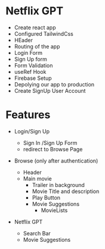# Netflix GPT
- Create react app
- Configured TailwindCss
- HEader 
- Routing of the app
- Login Form
- Sign Up form
- Form Validation
- useRef Hook
- Firebase Setup
- Depolying our app to production
- Create SignUp User Account 


# Features
- Login/Sign Up
  - Sign In /Sign Up Form 
  - redirect to Browse Page 

  
- Browse (only after authentication)
  - Header
  - Main movie
    - Trailer in background
    - Movie Title and description 
    - Play Button 
    - Movie Suggestions 
      - MovieLists 
      
- Netflix GPT 
  - Search Bar
  - Movie Suggestions
